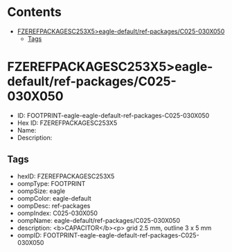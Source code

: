 



Contents
========

* [FZEREFPACKAGESC253X5>eagle-default/ref-packages/C025-030X050](#fzerefpackagesc253x5eagle-defaultref-packagesc025-030x050)
	* [Tags](#tags)

# FZEREFPACKAGESC253X5>eagle-default/ref-packages/C025-030X050

- ID: FOOTPRINT-eagle-eagle-default-ref-packages-C025-030X050
- Hex ID: FZEREFPACKAGESC253X5
- Name: 
- Description: 

## Tags

- hexID: FZEREFPACKAGESC253X5
- oompType: FOOTPRINT
- oompSize: eagle
- oompColor: eagle-default
- oompDesc: ref-packages
- oompIndex: C025-030X050
- oompName: eagle-default/ref-packages/C025-030X050
- description: &lt;b&gt;CAPACITOR&lt;/b&gt;&lt;p&gt;&#xD;
grid 2.5 mm, outline 3 x 5 mm
- oompID: FOOTPRINT-eagle-eagle-default-ref-packages-C025-030X050
